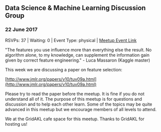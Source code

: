 ## Data Science & Machine Learning Discussion Group
### 22 June 2017
RSVPs: 37 | Waiting: 0 | Event Type: physical | [Meetup Event Link](https://www.meetup.com/Data-Science-Discussion-Auckland/events/239535623)

"The features you use influence more than everything else the result. No algorithm alone, to my knowledge, can supplement the information gain given by correct feature engineering." - Luca Massaron (Kaggle master)

This week we are discussing a paper on feature selection:

[http://www.jmlr.org/papers/v10/tuv09a.html](http://www.jmlr.org/papers/v10/tuv09a.html)

Please try to read the paper before the meetup. It is fine if you do not understand all of it. The purpose of this meetup is for questions and discussion and to help each other learn. Some of the topics may be quite advanced in this meetup but we encourage members of all levels to attend.

We at the GridAKL cafe space for this meetup. Thanks to GridAKL for hosting us!
